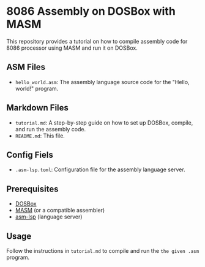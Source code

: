 # 8086 Assembly on DOSBox with MASM

This repository provides a tutorial on how to compile assembly code for 8086 processor using MASM and run it on DOSBox.

## ASM Files

*   `hello_world.asm`: The assembly language source code for the "Hello, world!" program.

## Markdown Files
*   `tutorial.md`: A step-by-step guide on how to set up DOSBox, compile, and run the assembly code.
*   `README.md`:  This file.

## Config Fiels
*   `.asm-lsp.toml`: Configuration file for the assembly language server.

## Prerequisites

*   [DOSBox](https://www.dosbox.com/)
*   [MASM](https://www.masm32.com/) (or a compatible assembler)
*   [asm-lsp](https://github.com/bergercookie/asm-lsp) (language server)

## Usage

Follow the instructions in `tutorial.md` to compile and run the `the given .asm` program.
